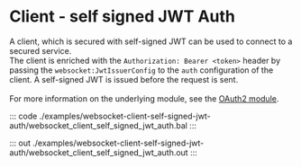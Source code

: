 # Client - self signed JWT Auth

A client, which is secured with self-signed JWT can be used to connect to
a secured service.<br/>
The client is enriched with the `Authorization: Bearer <token>` header by
passing the `websocket:JwtIssuerConfig` to the `auth` configuration of the
client. A self-signed JWT is issued before the request is sent.<br/><br/>
For more information on the underlying module,
see the [OAuth2 module](https://docs.central.ballerina.io/ballerina/oauth2/latest/).

::: code ./examples/websocket-client-self-signed-jwt-auth/websocket_client_self_signed_jwt_auth.bal :::

::: out ./examples/websocket-client-self-signed-jwt-auth/websocket_client_self_signed_jwt_auth.out :::